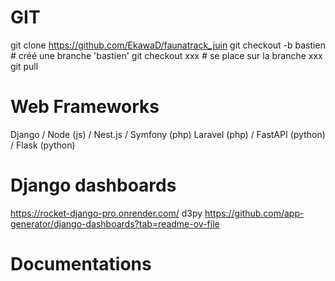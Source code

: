 # GIT 

git clone https://github.com/EkawaD/faunatrack_juin
git checkout -b bastien # créé une branche 'bastien'
git checkout xxx # se place sur la branche xxx
git pull

# Web Frameworks
Django / Node (js) / Nest.js / Symfony (php) Laravel (php) / FastAPI (python) / Flask (python) 

# Django dashboards
https://rocket-django-pro.onrender.com/
d3py
https://github.com/app-generator/django-dashboards?tab=readme-ov-file

# Documentations

